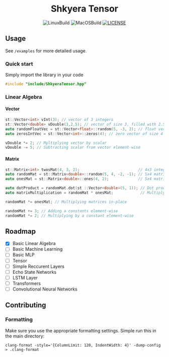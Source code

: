 <div align="center">
 
<h1>Shkyera Tensor</h1>

<div>

![LinuxBuild](https://github.com/fszewczyk/shkyera-tensor/actions/workflows/linux.yml/badge.svg) 
![MacOSBuild](https://github.com/fszewczyk/shkyera-tensor/actions/workflows/macos.yml/badge.svg) 
[![LICENSE](https://img.shields.io/badge/license-Beerware-yellow)](LICENSE) 

</div>

</div>

## Usage
See `/examples` for more detailed usage.

### Quick start
Simply import the library in your code
```cpp
#include "include/ShkyeraTensor.hpp"
```

### Linear Algebra
#### Vector
```cpp
st::Vector<int> vInt(3); // vector of 3 integers
st::Vector<double> vDouble(3,2.5); // vector of size 3, filled with 2.5 doubles
auto randomFloatVec = st::Vector<float>::random(5, -3, 2); // float vector of size 5, filled with random values between -3 and 2
auto zerosIntVec = st::Vector<int>::zeros(4); // zero vector of size 4

vDouble *= 2; // Myltiplying vector by scalar
vDouble -= 5; // Subtracting scalar from vector element-wise
```

#### Matrix
```cpp
st::Matrix<int> twosMat(4, 3, 2);                          // 4x3 integer matrix filled with 2
auto randomMat = st::Matrix<double>::random(5, 4, -2, -1); // 5x4 matrix with random doubles between -2 and 1
auto onesMat = st::Matrix<double>::ones(4, 2);             // 5x4 matrix with random ones

auto dotProduct = randomMat.dot(st ::Vector<double>(5, 1)); // Dot product
auto matrixMultiplication = randomMat * onesMat;            // Multiplying matrices

randomMat *= onesMat; // Multiplying matrices in-place

randomMat += 3; // Adding a constants element-wise
randomMat *= 2; // Multiplying by a constant element-wise
```

## Roadmap
- [X] Basic Linear Algebra
- [ ] Basic Machine Learning
- [ ] Basic MLP
- [ ] Tensor
- [ ] Simple Reccurent Layers
- [ ] Echo State Networks
- [ ] LSTM Layer
- [ ] Transformers
- [ ] Convolutional Neural Networks

## Contributing
### Formatting
Make sure you use the appropriate formatting settings. Simple run this in the main directory:
```
clang-format -style='{ColumnLimit: 120, IndentWidth: 4}' -dump-config > .clang-format
```
